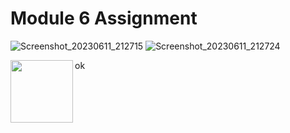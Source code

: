 # Module 6 Assignment

![Screenshot_20230611_212715](https://github.com/HasibuliT/Module6Assignment/assets/66546794/22423974-5ab2-4a10-9e20-706f3f3d6bed)
![Screenshot_20230611_212724](https://github.com/HasibuliT/Module6Assignment/assets/66546794/6017e4a4-ebda-4be1-883e-5c1cd2b23449)


ok
<img align="left" width="100" height="100" src="https://github.com/HasibuliT/Module6Assignment/assets/66546794/22423974-5ab2-4a10-9e20-706f3f3d6bed">
